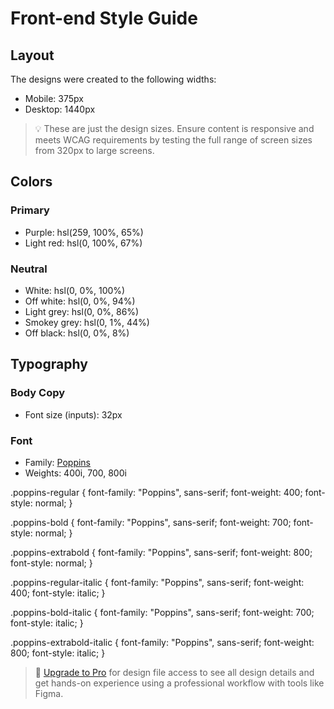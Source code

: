 # Front-end Style Guide

## Layout

The designs were created to the following widths:

- Mobile: 375px
- Desktop: 1440px

> 💡 These are just the design sizes. Ensure content is responsive and meets WCAG requirements by testing the full range of screen sizes from 320px to large screens.

## Colors

### Primary

- Purple: hsl(259, 100%, 65%)
- Light red: hsl(0, 100%, 67%)

### Neutral

- White: hsl(0, 0%, 100%)
- Off white: hsl(0, 0%, 94%)
- Light grey: hsl(0, 0%, 86%)
- Smokey grey: hsl(0, 1%, 44%)
- Off black: hsl(0, 0%, 8%)

## Typography

### Body Copy

- Font size (inputs): 32px

### Font

- Family: [Poppins](https://fonts.google.com/specimen/Poppins)
- Weights: 400i, 700, 800i

<link rel="preconnect" href="https://fonts.googleapis.com">
<link rel="preconnect" href="https://fonts.gstatic.com" crossorigin>
<link href="https://fonts.googleapis.com/css2?family=Poppins:ital,wght@0,400;0,700;0,800;1,400;1,700;1,800&display=swap" rel="stylesheet">

.poppins-regular {
font-family: "Poppins", sans-serif;
font-weight: 400;
font-style: normal;
}

.poppins-bold {
font-family: "Poppins", sans-serif;
font-weight: 700;
font-style: normal;
}

.poppins-extrabold {
font-family: "Poppins", sans-serif;
font-weight: 800;
font-style: normal;
}

.poppins-regular-italic {
font-family: "Poppins", sans-serif;
font-weight: 400;
font-style: italic;
}

.poppins-bold-italic {
font-family: "Poppins", sans-serif;
font-weight: 700;
font-style: italic;
}

.poppins-extrabold-italic {
font-family: "Poppins", sans-serif;
font-weight: 800;
font-style: italic;
}

> 💎 [Upgrade to Pro](https://www.frontendmentor.io/pro?ref=style-guide) for design file access to see all design details and get hands-on experience using a professional workflow with tools like Figma.
